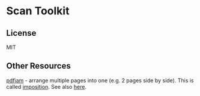 # Scan Toolkit

## License

MIT

## Other Resources

[pdfjam](https://github.com/rrthomas/pdfjam) - arrange multiple pages into
one (e.g. 2 pages side by side). This is called
[imposition](https://stackoverflow.com/questions/465271/gluing-imposition-pdf-documents).
See also [here](https://wiki.scribus.net/canvas/PDF,_PostScript_and_Imposition_tools).
